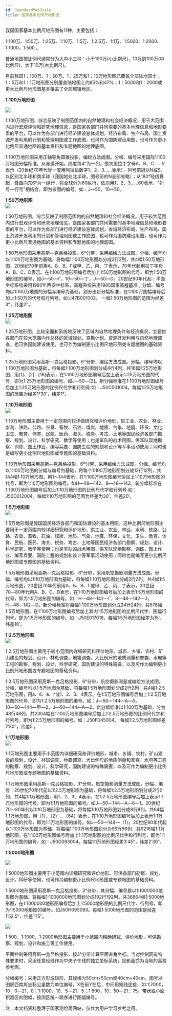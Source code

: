 ```yaml
---
id: StandardMapScale
title: 国家基本比例尺地形图
---
```

我国国家基本比例尺地形图有11种，主要包括：

1:100万、1:50万、1:25万、1:10万、1:5万、1:2.5万、1:1万、1:5000、1:2000、1:1000、1:500 。

普通地图按比例尺通常分为大中小三种：小于100万(小比例尺)，10万到100万(中比例尺)，大于10万(大比例尺)。

目前我国1：100万、1：50万、1：25万和1：10万地形图已覆盖全部陆地国土；1：5万和1：1万地形图分别覆盖陆地国土约85%和47%；1：5000和1：2000或更大比例尺地形图基本覆盖了全部城镇地区。

**1:100万地形图**  

![](img/MapSheetStandard_1.png) 

1:100万地形图，综合反映了制图范围内的自然地理和社会经济概况，用于大范围内进行宏观评价和研究地理信息，是国家各部门共同需要的基本地理信息和地形要素的平台，可以作为各部门进行经济建设总体规划，经济布局、生产布局、国土资源开发利用的计划和管理用图或工作底图，也可作为国防建设用图，也可作为更小比例尺普通地图的基本资料和专题地图的地理底图。

1:100万地形图采用正轴等角圆锥投影，编绘方法成图。分幅、编号采用国际1:100万地图分幅标准，从赤道开始，纬度每4°为一列，依次用拉丁字母A、B、C……V表示（20世纪70年代曾一度用阿拉伯数字1、2、3……表示），列号前冠以N或S，以区别北半球和南半球（我国地处北半球，图号前的N全部省略）；从180°经线算起，自西向东6°为一纵行，将全球分为60纵行，依次用1、2、3……60表示，“列号―行号”相结合，即为该图的编号。如：J―50，10―50。  
  

  
**1:50万地形图**  
![](img/MapSheetStandard_2.png) 

1:50万地形图，综合反映了制图范围内的自然地理和社会经济概况，用于较大范围内进行宏观评价和研究地理信息，是国家各部门共同需要的基本地理信息和地形要素的平台，可以作为各部门进行经济建设总体规划，省域经济布局、生产布局、国土资源开发利用的计划和管理用图或工作底图，也可作为国防建设用图，也可作为更小比例尺普通地图的基本资料和专题地图的地理底图。

1:50万地形图采用高斯―克吕格投影，6°分带，采用编绘方法成图。分幅、编号均以1:100万地形图为基础，将每幅1:100万地形图划分成2行2列，共4幅1:50万地形图，20世纪70年前用A、Б、В、Г或甲、乙、丙、丁表示，70年代起用拉丁字母A、B、C、D表示。在1:100万地形图编号后加上1:50万地形图的代号，即为1:50万地形图的编号，如J―50―Г，10―50―丁，J―50―D。20世纪90年代起：平面坐标系统采用1980年西安坐标系，高程系统采用1985国家高程基准；分幅、编号均以1:100万地图的分幅与编号为基础，划分出新分幅标准，在1:100万图幅编号后加上1:50万的代号和行列号，如:J47B001002。
一幅1:50万地形图的范围为经差3°，纬差2°。  
  

  
**1:25万地形图**  
![](img/MapSheetStandard_3.png) 

1:25万地形图，比较全面和系统地反映了区域内自然地理条件和经济概况，主要供各部门在较大范围内作总体的区域规划、查勘计划、资源开发利用与自然地理调查，也可供国防建设使用，也可作为编制更小比例尺地形图或专题地图的基础资料。

1:25万地形图采用高斯―克吕格投影，6°分带，编绘方法成图。分幅、编号均以1:100万地形图为基础，将每幅1:100万地形图划分成4行4列，共16幅1:25万地形图，用[1]、[2]…[16]表示，在1:100万地形图编号后加上表示1:25万地形图的代号，即为1:25万地形图的编号。如J―50―[2]。新分幅标准在1:100万地形图编号后加上1:25万地形图的比例尺代字和行列号.如：J50C001004。每幅1:25万地形图的范围为经差1°30′，纬差1°。  
  
  
  
**1:10万地形图**  
![](img/MapSheetStandard_4.png) 

1:10万地形图主要用于一定范围内较详细研究和评价地形，供工业、农业、林业、水利、铁路、公路、农垦、畜牧、石油、煤炭、地质、气象、地震、环保、文化、卫生、教育、体育、民航、医药、海关、税务、考古、土地等国民经济各部门勘察、规划、设计、科学研究、教学等使用；也是军队的战术用图，供军队现地勘察、训练、图上作业、编写兵要、国防工程的规划和设计等军事活动使用；同时也是编写更小比例尺地形图或专题图的基础资料。

1:10万地形图采用高斯―克吕格投影，6°分带，采用编绘方法成图。分幅、编号均以1:100万地图的分幅与编号为基础，将每个1:100万地形图划分成12行12列，共144幅1:10万地形图，用1～144表示，在1:100万地形图编号后加上1:10万地形图的代号，即为1:10万地形图的编号。如H―48―142、8―48―142。新分幅标准在1:100万地形图编号后加上1:10万地形图的比例尺代字和行列号.如：J50D012004。每幅1:10万地形图的范围为经差为30′，纬差20′。  
  

  
**1:5万地形图**  
![](img/MapSheetStandard_5.png)

1:5万地形图是我国国民经济各部门和国防建设的基本用图。这种比例尺地形图主要用于一定范围内较详细研究和评价地形，供工业、农业、林业、水利、铁路、公路、农垦、畜牧、石油、煤炭、地质、气象、地震、环保、文化、卫生、教育、体育、民航、医药、海关、税务、考古、土地等国民经济各部门勘察、规划、设计、科学研究、教学等使用；也是军队的战术用图，供军队现地勘察、训练、图上作业、编写兵要、国防工程的规划和设计等军事活动使用；同时也是编写更小比例尺地形图或专题图的基础资料。

1:5万地形图采用高斯―克吕格投影，6°分带，采用航空摄影测量方法成图。分幅、编号均以1:10万地形图为基础，将每幅1:10万地形图划分成2行2列，共4幅1:5万地形图，20世纪70年代前用A、Б、В、Г或甲、乙、丙、丁表示，20世纪70―80年代用A、B、C、D表示，在1:10万地形图编号后加上表示1:5万地形图的代号，即为1:5万地形图的编号。如：H―48―142―Г，8―48―142―J，H―48―142―D。新分幅标准将每幅1:100万地形图划分成24行24列，共576幅1:5万地形图，在1:100万地形图编号后加上其内1:5万地形图的比例尺代字、图幅行列号，即为1:5万地形图的编号。如：J50E017016。每幅1:5万地形图经差为15′，纬差10′。  
  

  
**1:2.5万地形图**  
![](img/MapSheetStandard_6.png)

1:2.5万地形图主要用于较小范围内详细研究和评价地形，城市、乡镇、农村、矿山建设的规划、设计，林斑调查，地籍调查，大比例尺的地质测量和普查，水电等工程的勘察、规划、设计，科学研究，国防建设的特殊需要，以及可作为编制更小比例尺地形图或专题地图的基础资料。

1:2.5万地形图采用高斯―克吕格投影，6°分带，航空摄影测量或编绘方法成图。分幅、编号均以1:5万地图为基础，将每幅1:5万地形图划分成2行2列，共4幅1:2.5万地形图，用a、б、в、г或1、2、3、4表示。在1:5万地形图编号后加上1:2.5万地形图的代号，即为1:2.5万地形图的编号。如：J―50―144―A―б，10―50―144―甲―2，J―50―144―A―2。新分幅标准以1:100万为基础，分为48行48列，共2304幅在1:100万地形图编号后加上1:2.5万地形图的比例尺代字和行列号，即为1:2.5万地形图的编号。如：J50F045004。
每幅1:2.5万地形图经差7′30″，纬差5′。  
  

  
**1:1万地形图**  
![](img/MapSheetStandard_7.png)

1:1万地形图主要用于小范围内详细研究和评价地形，城市、乡镇、农村、矿山建设的规划、设计，林斑调查，地籍调查，大比例尺的地质测量和普查，水电等工程的勘察、规划、设计，科学研究，国防建设的特殊需要，以及可作为编制更小比例尺地形图或专题地图的基础资料。

1:1万地形图采用高斯―克吕格投影，3°分带，航空摄影测量方法成图。分幅、编号：20世纪70年代前以1:2.5万地形图为基础，将每幅1:2.5万地形图划分成2行2列，共4幅1:1万地形图，用1、2、3、4表示，在1:2.5万地形图编号后加上表示1:1万地形图的代号，即为1:1万地形图的编号。如J―50―144―A―б―1。20世纪70―80年代以1:10万地形图为基础，将每幅1:10万地形图划分成8行8列，共64幅1:1万地形图，用（1）、（2）…（64）表示，在1:10万地形图编号后加上表示1:1万地形图的代号，即为1:1万地形图的编号。如J―50―144―（1）。20世纪90年代起以1:100万地形图为基础，将每幅1:100万地形图划分为96行96列，共9216幅1:1万地形图，在1:100万地形图编号后加上1:1万地形图的比例尺代字和行列号，即为1:1万地形图的编号。如：J50G093004。每幅1:1万地形图经差3′45″，纬差2′30″。  
  
  
**1:5000地形图**  
  
![](img/MapSheetStandard_8.png)

1:5000地形图主要用于小范围内详细研究和评价地形，可供各部门勘察、规划、设计，科研等使用，也可作为编制更小比例尺地形图或专题地图的基础资料。

1:5000地形图采用高斯―克吕格投影，3°分带，其分幅、编号是以1:1000000地形图为基础，将每幅1:1000000地形图划分成192行192列，共36864幅1:5000地形图，在1:1000000地形图编号后加上1:5000地形图的比例尺代字、行列号，即为1:5000地形图的编号。如J50H093093。每幅1:5000地形图的范围是经差1′52.5″、纬差1′15″。  
  
![](img/MapSheetStandard_9.png) 

1:500、1:1000、1:2000地形图主要用于小范围内精确研究、评价地形，可供勘察、规划、设计和施工等工作使用。

平面控制采用高斯―克吕格投影，按3°分带计算平面直角坐标。当对控制网有特殊要求时，采用任意经线作为中央子午线的独立坐标系统，投影面亦为当地的高程参考面。

分幅编号：采用正方形或矩形，其规格为50cm×50cm或40cm×40cm。图号以图廓西南角坐标公里数为单位编号，X在前Y在后，中间用短线连接，如:1:2000，10．0―21．0；1:1000，10．5―21．5；1:500，10．50―21．75。带状或小面积测区的图幅，按测区统一顺序进行图幅编号。  
  
注：本文档资料整理于国家测绘局网站，仅作为用户学习参考之用。


